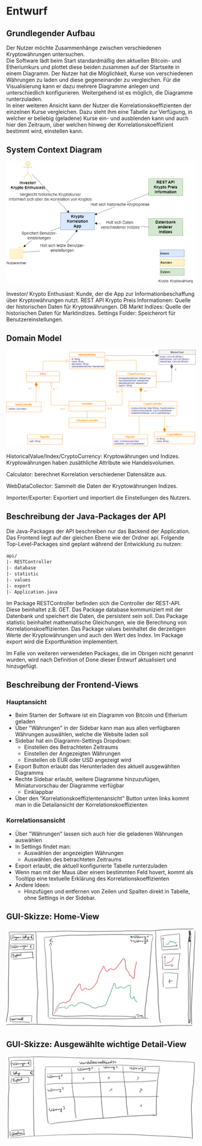 # Entwurf


## Grundlegender Aufbau
Der Nutzer möchte Zusammenhänge zwischen verschiedenen Kryptowährungen untersuchen. <br>
Die Software lädt beim Start standardmäßig den aktuellen Bitcoin- und Etheriumkurs und plottet diese beiden zusammen auf der Startseite in einem Diagramm. Der Nutzer hat die Möglichkeit, Kurse von verschiedenen Währungen zu laden und diese gegeneinander zu vergleichen. Für die Visualisierung kann er dazu mehrere Diagramme anlegen und unterschiedlich konfigurieren. Weitergehend ist es möglich, die Diagramme runterzuladen. <br>
In einer weiteren Ansicht kann der Nutzer die Korrelationskoeffizienten der einzelnen Kurse vergleichen. Dazu steht ihm eine Tabelle zur Verfügung, in welcher er beliebig (geladene) Kurse ein- und ausblenden kann und auch hier den Zeitraum, über welchen hinweg der Korrelationskoeffizient bestimmt wird, einstellen kann.


## System Context Diagram

![System Context Diagram](images/CryptoCorrelation_context-diagramv1.1.png)

Investor/ Krypto Enthusiast: Kunde, der die App zur Informationbeschaffung über Kryptowährungen nutzt.
REST API Krypto Preis Informationen: Quelle der historischen Daten für Kryptowährungen.
DB Markt Indizes: Quelle der historischen Daten für Marktindizes.
Settings Folder: Speicherort für Benutzereinstellungen.

## Domain Model

![Domain Model](images/domain-modelv2.png)

HistoricalValue/Index/CryptoCurrency: Kryptowährungen und Indizes. Kryptowährungen haben zusäthliche Attribute wie Handelsvolumen.

Calculator: berechnet Korrelation verschiedener Datensätze aus.

WebDataCollector: Sammelt die Daten der Kryptowährungen Indizes.

Importer/Exporter: Exportiert und importiert die Einstellungen des Nutzers.

## Beschreibung der Java-Packages der API
Die Java-Packages der API beschreiben nur das Backend der Application. Das Frontend liegt auf der gleichen Ebene wie der Ordner api.
Folgende Top-Level-Packages sind geplant während der Entwicklung zu nutzen:
```
api/
|- RESTController
|- database
|- statistic
|- values
|- export
|- Application.java
```
Im Package RESTController befinden sich die Controller der REST-API. Diese beinhaltet z.B. GET.
Das Package database kommuniziert mit der Datenbank und speichert die Daten, die persistent sein soll.
Das Package statistic beinhaltet mathematische Gleichungen, wie die Berechnung von Korrelationskoeffizienten.
Das Package values beinhaltet die derzeitigen Werte der Kryptowährungen und auch den Wert des Index.
Im Package export wird die Exportfunktion implementiert.

Im Falle von weiteren verwendeten Packages, die im Obrigen nicht genannt wurden, wird nach Definition of Done dieser Entwurf aktualisiert und hinzugefügt.


## Beschreibung der Frontend-Views


### Hauptansicht
- Beim Starten der Software ist ein Diagramm von Bitcoin und Etherium geladen
- Über "Währungen" in der Sidebar kann man aus allen verfügbaren Währungen auswählen, welche die Website laden soll
- Sidebar hat ein Diagramm-Settings Dropdown:
    - Einstellen des Betrachteten Zeitraums
    - Einstellen der Angezeigten Währungen
    - Einstellen ob EUR oder USD angezeigt wird
- Export Button erlaubt das Herunterladen des aktuell ausgewählten Diagramms
- Rechte Sidebar erlaubt, weitere Diagramme hinzuzufügen, Miniaturvorschau der Diagramme verfügbar
    - Einklappbar
- Über den "Korrelationskoeffizientenansicht" Button unten links kommt man in die Detailansicht der Korrelationskoeffizienten
  
### Korrelationsansicht
- Über "Währungen" lassen sich auch hier die geladenen Währungen auswählen
- In Settings findet man:
    - Auswählen der angezeigten Währungen
    - Auswählen des betrachteten Zeitraums
- Export erlaubt, die aktuell konfigurierte Tabelle runterzuladen
- Wenn man mit der Maus über einem bestimmten Feld hovert, kommt als Tooltipp eine textuelle Erklärung des Korrelationskoeffizienten
- Andere Ideen:
    - Hinzufügen und entfernen von Zeilen und Spalten direkt in Tabelle, ohne Settings in der Sidebar.


## GUI-Skizze: Home-View

![GUI Sketch Home View](sketches/gui-sketch-home-view.jpg)



## GUI-Skizze: Ausgewählte wichtige Detail-View

![GUI Sketch Detail View](sketches/gui-sketch-detail-view.jpg)


